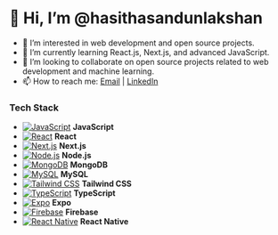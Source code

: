 # 👋 Hi, I’m @hasithasandunlakshan
- 👀 I’m interested in web development and open source projects.
- 🌱 I’m currently learning React.js, Next.js, and advanced JavaScript.
- 💞️ I’m looking to collaborate on open source projects related to web development and machine learning.
- 📫 How to reach me: [Email](mailto:hasiofficial2002@gmail.com) | [LinkedIn](www.linkedin.com/in/hasitha-sandun-69b0562a0)
  
### Tech Stack

- [![JavaScript](https://img.shields.io/badge/-JavaScript-FFFFFF?style=flat&logo=javascript&logoColor=F7DF1E)](https://www.javascript.com/) **JavaScript**
- [![React](https://img.shields.io/badge/-React-FFFFFF?style=flat&logo=react&logoColor=61DAFB)](https://reactjs.org/) **React**
- [![Next.js](https://img.shields.io/badge/-Next.js-FFFFFF?style=flat&logo=nextdotjs&logoColor=000000)](https://nextjs.org/) **Next.js**
- [![Node.js](https://img.shields.io/badge/-Node.js-FFFFFF?style=flat&logo=nodedotjs&logoColor=339933)](https://nodejs.org/) **Node.js**
- [![MongoDB](https://img.shields.io/badge/-MongoDB-FFFFFF?style=flat&logo=mongodb&logoColor=47A248)](https://www.mongodb.com/) **MongoDB**
- [![MySQL](https://img.shields.io/badge/-MySQL-FFFFFF?style=flat&logo=mysql&logoColor=4479A1)](https://www.mysql.com/) **MySQL**
- [![Tailwind CSS](https://img.shields.io/badge/-Tailwind_CSS-FFFFFF?style=flat&logo=tailwind-css&logoColor=38B2AC)](https://tailwindcss.com/) **Tailwind CSS**
- [![TypeScript](https://img.shields.io/badge/-TypeScript-FFFFFF?style=flat&logo=typescript&logoColor=007ACC)](https://www.typescriptlang.org/) **TypeScript**
- [![Expo](https://img.shields.io/badge/-Expo-FFFFFF?style=flat&logo=expo&logoColor=000020)](https://expo.dev/) **Expo**
- [![Firebase](https://img.shields.io/badge/-Firebase-FFFFFF?style=flat&logo=firebase&logoColor=FFCA28)](https://firebase.google.com/) **Firebase**
- [![React Native](https://img.shields.io/badge/-React_Native-FFFFFF?style=flat&logo=react&logoColor=61DAFB)](https://reactnative.dev/) **React Native**
